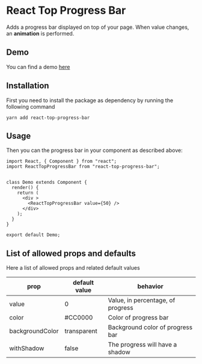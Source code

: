 # React Top Progress Bar
Adds a progress bar displayed on top of your page. When value changes, an **animation** is performed.

## Demo
You can find a demo [here](https://emanuelescarabattoli.github.io/react-top-progress-bar/)

## Installation
First you need to install the package as dependency by running the following command

`yarn add react-top-progress-bar`

## Usage
Then you can the progress bar in your component as described above:
```
import React, { Component } from "react";
import ReactTopProgressBar from "react-top-progress-bar";


class Demo extends Component {
  render() {
    return (
      <div >
        <ReactTopProgressBar value={50} />
      </div>
    );
  }
}

export default Demo;
```

## List of allowed props and defaults
Here a list of allowed props and related default values

| prop            | default value | behavior                          |
|-----------------|---------------|-----------------------------------|
| value           | 0             | Value, in percentage, of progress |
| color           | #CC0000       | Color of progress bar             |
| backgroundColor | transparent   | Background color of progress bar  |
| withShadow      | false         | The progress will have a shadow   |
